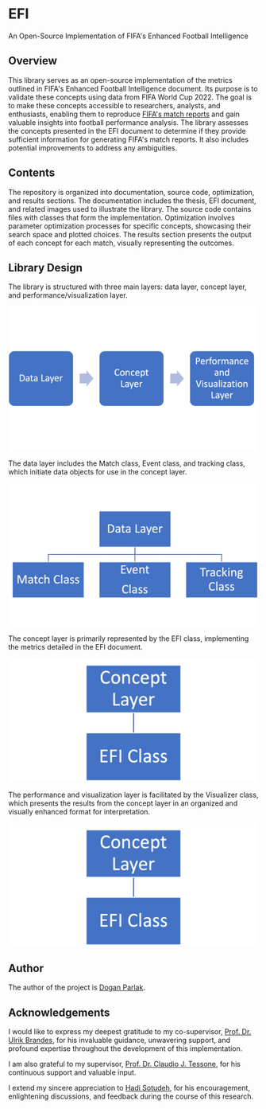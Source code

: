 # EFI
An Open-Source Implementation of FIFA's Enhanced Football Intelligence

## Overview
This library serves as an open-source implementation of the metrics outlined in FIFA's Enhanced Football Intelligence document. Its purpose is to validate these concepts using data from FIFA World Cup 2022. The goal is to make these concepts accessible to researchers, analysts, and enthusiasts, enabling them to reproduce [FIFA's match reports](https://www.fifatrainingcentre.com/en/fwc2022/post-match-summaries/post-match-summary-reports.php) and gain valuable insights into football performance analysis. The library assesses the concepts presented in the EFI document to determine if they provide sufficient information for generating FIFA's match reports. It also includes potential improvements to address any ambiguities.

## Contents
The repository is organized into documentation, source code, optimization, and results sections. The documentation includes the thesis, EFI document, and related images used to illustrate the library. The source code contains files with classes that form the implementation. Optimization involves parameter optimization processes for specific concepts, showcasing their search space and plotted choices. The results section presents the output of each concept for each match, visually representing the outcomes.


## Library Design
The library is structured with three main layers: data layer, concept layer, and performance/visualization layer.

![Library Design Layers](documentation/library_design/highlevel_pipeline.png)

The data layer includes the Match class, Event class, and tracking class, which initiate data objects for use in the concept layer.

![Data Layer](documentation/library_design/DataLayer.png)

The concept layer is primarily represented by the EFI class, implementing the metrics detailed in the EFI document.

![Concept Layer](documentation/library_design/ConceptLayer.png)

The performance and visualization layer is facilitated by the Visualizer class, which presents the results from the concept layer in an organized and visually enhanced format for interpretation.

![Performance and Visualization Layer](documentation/library_design/ConceptLayer.png)

## Author
The author of the project is [Dogan Parlak](https://doganparlak.github.io).

## Acknowledgements
I would like to express my deepest gratitude to my co-supervisor, [Prof. Dr. Ulrik Brandes](https://gess.ethz.ch/en/the-department/people/person-detail.html?persid=239462), for his invaluable guidance, unwavering support, and profound expertise throughout the development of this implementation.

I am also grateful to my supervisor, [Prof. Dr. Claudio J. Tessone](http://www.ifi.uzh.ch/en/bdlt/Team/Tessone.html), for his continuous support and valuable input.

I extend my sincere appreciation to [Hadi Sotudeh](https://sn.ethz.ch/profile.html?persid=299928), for his encouragement, enlightening discussions, and feedback during the course of this research.